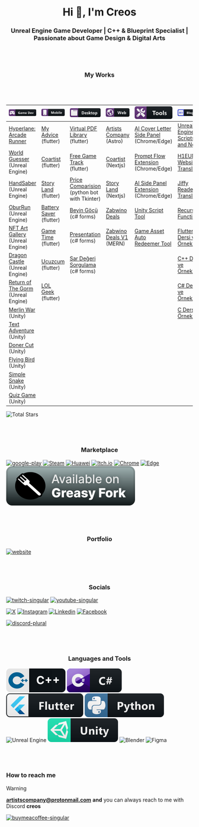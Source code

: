 <h1 align="center">Hi 👋, I'm Creos</h1>
<h3 align="center">Unreal Engine Game Developer | C++ & Blueprint Specialist | Passionate about Game Design & Digital Arts</h3>
<hr style="height:30pt; visibility:hidden;" />

<h3 align="center">My Works</h1>
<hr style="height:30pt; visibility:hidden;" />

| ![Game](https://raw.githubusercontent.com/MikeCodesDotNET/ColoredBadges/master/svg/dev/misc/gamedev.svg) | ![Mobile](https://raw.githubusercontent.com/MikeCodesDotNET/ColoredBadges/master/svg/dev/misc/mobile.svg) | ![Desktop](https://raw.githubusercontent.com/MikeCodesDotNET/ColoredBadges/master/svg/dev/misc/desktop.svg) | ![Website](https://raw.githubusercontent.com/MikeCodesDotNET/ColoredBadges/master/svg/dev/misc/web.svg) | ![Tools](https://raw.githubusercontent.com/MikeCodesDotNET/ColoredBadges/master/svg/dev/misc/tools.svg) | ![Blogs](https://raw.githubusercontent.com/MikeCodesDotNET/ColoredBadges/master/svg/blogs/devto.svg) |
|--------------------------------------------------|--------------------------------------------------|--------------------------------------------------|--------------------------------------------------|--------------------------------------------------|--------------------------------------------------|
| [Hyperlane: Arcade Runner](https://play.google.com/store/apps/details?id=com.artistscompany.hyperlane) | [My Advice](https://play.google.com/store/apps/details?id=com.artistscompany.myadvice) (flutter) | [Virtual PDF Library](https://github.com/creosB/Virtual-pdf-library) (flutter) | [Artists Company](https://artistscompany.net/) (Astro) | [AI Cover Letter Side Panel](https://chromewebstore.google.com/detail/ai-cover-letter-side-pane/cpfocdjclobejjbcoefehocjebjdkglg) (Chrome/Edge) | [Unreal Engine Scripts and Notes](https://github.com/creosB/UnrealScriptsandNotes) |
| [World Guesser](https://store.steampowered.com/app/2402620/World_Guesser/) (Unreal Engine) | [Coartist](https://play.google.com/store/apps/details?id=com.artistscompany.coartist) (flutter) | [Free Game Track](https://github.com/creosB/FreeGameTrack) (flutter) | [Coartist](https://coartist.net) (Nextjs) | [Prompt Flow Extension](https://chromewebstore.google.com/detail/prompt-flow/dccdogklejddekpeccaelmamopaincni) (Chrome/Edge) | [H1EUMU Website Translation](https://github.com/creosB/h1emu_langs) |
| [HandSaber](https://github.com/creosB/handsaber) (Unreal Engine) | [Story Land](https://play.google.com/store/apps/details?id=com.artistscompany.story_land) (flutter) | [Price Comparision](https://github.com/creosB/Price-Comparision) (python bot with Tkinter) | [Story Land](https://storylandkids.net/) (Nextjs) | [AI Side Panel Extension](https://github.com/creosB/AI-Side-Panel-Extension) (Chrome/Edge) | [Jiffy Reader Translation](https://github.com/asieduernest12/jiffyreader.com/pull/23) |
| [OburRun](https://github.com/creosB/OburRun)      (Unreal Engine) | [Battery Saver](https://github.com/creosB/Battery-Saver) (flutter) | [Beyin Göçü](https://github.com/creosB/Beyin-Gocu-Application) (c# forms) | [Zabwino Deals](https://zabwinodeals.com/) | [Unity Script Tool](https://github.com/creosB/Unity-Scripts) | [Recursive Function](https://github.com/creosB/RecursiveFunction) |
| [NFT Art Gallery](https://github.com/creosB/NFT-Art-Gallery) (Unreal Engine) | [Game Time](https://appgallery.huawei.com/app/C103146211)  (flutter) | [Presentation](https://github.com/creosB/presentation) (c# forms) | [Zabwino Deals V1](https://github.com/creosB/zabwino) (MERN) | [Game Asset Auto Redeemer Tool](https://github.com/creosB/Game-Asset-Auto-Redeemer) | [Flutter Dersi ve Örnekleri](https://github.com/creosB/flutter-dersi-ve-ornekleri) |
| [Dragon Castle](https://play.google.com/store/apps/details?id=com.artistscompany.dragoncastle) (Unreal Engine) | [Ucuzcum](https://appgallery.huawei.com/app/C103270749)     (flutter) | [Sar Değeri Sorgulama](https://github.com/creosB/Sar-degeri-sorgu) (c# forms) |  |  | [C++ Dersi ve Örnekleri](https://github.com/creosB/CPP-ders-ve-ornekleri) |
| [Return of The Gorm](https://github.com/creosB/Return-Of-the-Gorm)   (Unreal Engine) | [LOL Geek](https://play.google.com/store/apps/details?id=net.puzzleleaf.LOLGEEK)    (flutter) |  |  |  | [C# Dersi ve Örnekleri](https://github.com/creosB/C-Sharp-programlama-dersleri) |
| [Merlin War](https://github.com/creosB/Merlin-War) (Unity) |  |  |  |  | [C Dersi ve Örnekleri](https://github.com/creosB/C-ders-ve-ornekleri) |
| [Text Adventure](https://github.com/creosB/TextAdventure) (Unity) |  |  |  |  |  |
| [Doner Cut](https://github.com/creosB/DonerCut) (Unity) |  |  |  |  |  |
| [Flying Bird](https://github.com/creosB/Flying-Bird) (Unity) |  |  |  |  |  |
| [Simple Snake](https://github.com/creosB/Simple-Snake) (Unity) |  |  |  |  |  |
| [Quiz Game](https://github.com/creosB/bilgi_yarismasi) (Unity) |  |  |  |  |  |


![Total Stars](https://img.shields.io/github/stars/creosb)

<hr style="height:30pt; visibility:hidden;" />

<h3 align="center">Marketplace</h3>

[![google-play](https://cdn.jsdelivr.net/npm/@intergrav/devins-badges@3/assets/cozy/available/google-play_vector.svg)](https://play.google.com/store/apps/dev?id=6223046675380899342)
[![Steam](https://cdn.jsdelivr.net/npm/@intergrav/devins-badges@3/assets/cozy/available/steam_vector.svg)](https://store.steampowered.com/app/2402620/World_Guesser/)
[![Huawei](https://raw.githubusercontent.com/creosB/creosB/refs/heads/main/assets/huawei.svg)](https://appgallery.huawei.com/tab/appdetailCommon%7CC103270749%7Cautomore%7Cdoublecolumncardwithstar%7C903547)
[![Itch.io](https://raw.githubusercontent.com/creosB/creosB/refs/heads/main/assets/itchio.svg)](https://artistscompany.itch.io/)
[![Chrome](https://raw.githubusercontent.com/creosB/creosB/refs/heads/main/assets/Chrome%20Web%20Store.svg)](https://chromewebstore.google.com/detail/ai-side-panel/icapcpllhdnnpcmfdcgpnbgchfenmjmg)
[![Edge](https://raw.githubusercontent.com/creosB/creosB/2ca982c79eff856e6bf5bf8f647e8e9eaaab7cb4/assets/Edge.svg)](https://microsoftedge.microsoft.com/addons/search?developer=Artists%20Company)
[![Greasy Fork](https://github.com/creosB/creosB/blob/main/assets/Greasy%20Fork.svg)](https://greasyfork.org/en/users/1496946-creos)

<hr style="height:30pt; visibility:hidden;" />


<h3 align="center">Portfolio</h3>

[![website](https://cdn.jsdelivr.net/npm/@intergrav/devins-badges@3/assets/cozy/documentation/website_vector.svg)](https://www.artistscompany.net)

<hr style="height:30pt; visibility:hidden;" />

<h3 align="center">Socials</h3>

[![twitch-singular](https://cdn.jsdelivr.net/npm/@intergrav/devins-badges@3/assets/cozy/social/twitch-singular_vector.svg)](https://www.twitch.tv/creosb) 
[![youtube-singular](https://cdn.jsdelivr.net/npm/@intergrav/devins-badges@3/assets/cozy/social/youtube-singular_vector.svg)](https://www.youtube.com/@CreosB)

[![X](https://raw.githubusercontent.com/creosB/creosB/refs/heads/main/assets/X.svg)](https://x.com/CreosB) 
[![Instagram](https://raw.githubusercontent.com/creosB/creosB/refs/heads/main/assets/Instagram.svg)](https://instagram.com/artistscompanyofficial)
[![Linkedin](https://raw.githubusercontent.com/creosB/creosB/refs/heads/main/assets/Linkedin.svg)](https://www.linkedin.com/in/bariseroglu/)
[![Facebook](https://raw.githubusercontent.com/creosB/creosB/refs/heads/main/assets/facebook.svg)](https://fb.com/artistscompanyofficial)

[![discord-plural](https://cdn.jsdelivr.net/npm/@intergrav/devins-badges@3/assets/cozy/social/discord-plural_vector.svg)](https://discord.gg/TZkyjTC)

<hr style="height:30pt; visibility:hidden;" />

<h3 align="center">Languages and Tools</h3>

![C++](https://raw.githubusercontent.com/jvc-byte/ColoredBadges/refs/heads/master/svg/dev/languages/C%2B%2B.svg)
![C#](https://raw.githubusercontent.com/MikeCodesDotNET/ColoredBadges/master/svg/dev/languages/csharp.svg)
![Flutter](https://raw.githubusercontent.com/MikeCodesDotNET/ColoredBadges/master/svg/dev/frameworks/flutter.svg)
![Python](https://raw.githubusercontent.com/MikeCodesDotNET/ColoredBadges/master/svg/dev/languages/python.svg)
![Unreal Engine](https://raw.githubusercontent.com/creosB/creosB/refs/heads/main/assets/unreal%20engine.svg)
![Unity](https://raw.githubusercontent.com/MikeCodesDotNET/ColoredBadges/master/svg/dev/frameworks/unity.svg)
![Blender](https://raw.githubusercontent.com/creosB/creosB/refs/heads/main/assets/Blender.svg)
![Figma](https://github.com/creosB/creosB/blob/main/assets/figma.svg)

<hr style="height:30pt; visibility:hidden;" />

### How to reach me
> [!Warning]  
> **artistscompany@protonmail.com**
> **and** you can always reach to me with Discord **creos**

[![buymeacoffee-singular](https://cdn.jsdelivr.net/npm/@intergrav/devins-badges@3/assets/compact/donate/buymeacoffee-singular_vector.svg)](https://www.buymeacoffee.com/creos)
